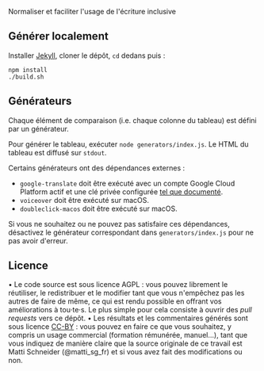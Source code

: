 Normaliser et faciliter l'usage de l'écriture inclusive


Générer localement
------------------

Installer [Jekyll](https://jekyllrb.com), cloner le dépôt, `cd` dedans puis :

```
npm install
./build.sh
```

Générateurs
-----------

Chaque élément de comparaison (i.e. chaque colonne du tableau) est défini par un générateur.

Pour générer le tableau, exécuter `node generators/index.js`. Le HTML du tableau est diffusé sur `stdout`.

Certains générateurs ont des dépendances externes :

- `google-translate` doit être exécuté avec un compte Google Cloud Platform actif et une clé privée configurée [tel que documenté](https://cloud.google.com/translate/docs/quickstart-client-libraries).
- `voiceover` doit être exécuté sur macOS.
- `doubleclick-macos` doit être exécuté sur macOS.

Si vous ne souhaitez ou ne pouvez pas satisfaire ces dépendances, désactivez le générateur correspondant dans `generators/index.js` pour ne pas avoir d'erreur.


Licence
-------

• Le code source est sous licence AGPL : vous pouvez librement le réutiliser, le redistribuer et le modifier tant que vous n'empêchez pas les autres de faire de même, ce qui est rendu possible en offrant vos améliorations à tou‧te‧s. Le plus simple pour cela consiste à ouvrir des _pull requests_ vers ce dépôt.
• Les résultats et les commentaires générés sont sous licence [CC-BY](https://creativecommons.org/licenses/by/4.0/) : vous pouvez en faire ce que vous souhaitez, y compris un usage commercial (formation rémunérée, manuel…), tant que vous indiquez de manière claire que la source originale de ce travail est Matti Schneider (@matti_sg_fr) et si vous avez fait des modifications ou non.
